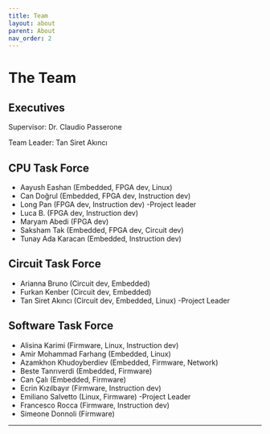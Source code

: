 ```yaml
---
title: Team
layout: about
parent: About
nav_order: 2
---
```

# The Team

## Executives
Supervisor: Dr. Claudio Passerone

Team Leader: Tan Siret Akıncı

## CPU Task Force

- Aayush Eashan (Embedded, FPGA dev, Linux)
- Can Doğrul (Embedded, FPGA dev, Instruction dev)
- Long Pan (FPGA dev, Instruction dev) -Project leader
- Luca B. (FPGA dev, Instruction dev)
- Maryam Abedi (FPGA dev)
- Saksham Tak (Embedded, FPGA dev, Circuit dev)
- Tunay Ada Karacan (Embedded, Instruction dev)

## Circuit Task Force

- Arianna Bruno (Circuit dev, Embedded)
- Furkan Kenber (Circuit dev, Embedded)
- Tan Siret Akıncı (Circuit dev, Embedded, Linux) -Project Leader

## Software Task Force 

- Alisina Karimi (Firmware, Linux, Instruction dev)
- Amir Mohammad Farhang (Embedded, Linux)
- Azamkhon Khudoyberdiev (Embedded, Firmware, Network)
- Beste Tanrıverdi (Embedded, Firmware)
- Can Çalı (Embedded, Firmware)
- Ecrin Kızılbayır (Firmware, Instruction dev)
- Emiliano Salvetto (Linux, Firmware) -Project Leader
- Francesco Rocca (Firmware, Instruction dev)
- Simeone Donnoli (Firmware)

----

[^1]: [It can take up to 10 minutes for changes to your site to publish after you push the changes to GitHub](https://docs.github.com/en/pages/setting-up-a-github-pages-site-with-jekyll/creating-a-github-pages-site-with-jekyll#creating-your-site).

[Just the Docs]: https://just-the-docs.github.io/just-the-docs/
[GitHub Pages]: https://docs.github.com/en/pages
[README]: https://github.com/just-the-docs/just-the-docs-template/blob/main/README.md
[Jekyll]: https://jekyllrb.com
[GitHub Pages / Actions workflow]: https://github.blog/changelog/2022-07-27-github-pages-custom-github-actions-workflows-beta/
[use this template]: https://github.com/just-the-docs/just-the-docs-template/generate
